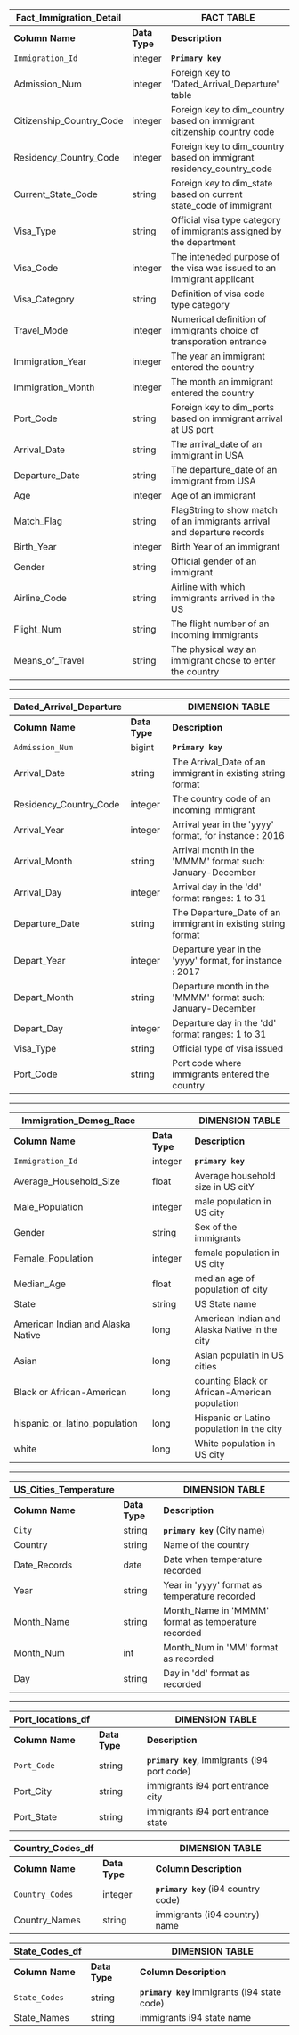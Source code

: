 
| Fact_Immigration_Detail     |                |   FACT TABLE                                                           |
------------------------------|----------------|------------------------------------------------------------------------|
| **Column Name**             | **Data Type**  | **Description**                                                        |
| `Immigration_Id`            | integer        | **`Primary key`**                                                        |
| Admission_Num               | integer        | Foreign key to 'Dated_Arrival_Departure' table                         |
| Citizenship_Country_Code    | integer        | Foreign key to dim_country based on immigrant citizenship country code |
| Residency_Country_Code      | integer        | Foreign key to dim_country based on immigrant residency_country_code   |
| Current_State_Code          | string         | Foreign key to dim_state based on current state_code of immigrant      |
| Visa_Type                   | string         | Official visa type category of immigrants assigned by the department   |
| Visa_Code                   | integer        | The inteneded purpose of the visa was issued to an immigrant applicant |
| Visa_Category               | string         | Definition of visa code type category                                  |
| Travel_Mode                 | integer        | Numerical definition of immigrants choice of transporation entrance    |
| Immigration_Year            | integer        | The year an immigrant entered the country                              |
| Immigration_Month           | integer        | The month an immigrant entered the country                             |
| Port_Code                   | string         | Foreign key to dim_ports based on immigrant arrival at US port         |
| Arrival_Date                | string         | The arrival_date of an immigrant in USA                                |
| Departure_Date              | string         | The departure_date of an immigrant from USA                            |
| Age                         | integer        | Age of an immigrant                                                    |   
| Match_Flag                  | string         | FlagString to show match of an immigrants arrival and departure records|
| Birth_Year                  | integer        | Birth Year of an immigrant                                             |
| Gender                      | string         | Official gender of an immigrant                                        |
| Airline_Code                | string         | Airline with which immigrants arrived in the US                        |
| Flight_Num                  | string         | The flight number of an incoming immigrants                            |
| Means_of_Travel             | string         | The physical way an immigrant chose to enter the country               |

---------------------------------------------------------------------------------------------------------------------------------


| Dated_Arrival_Departure     |                |   DIMENSION TABLE                                                      |
|----------------------------------------------|------------|-----------------------------------------------------------|
| **Column Name**             | **Data Type**  | **Description**                                                        |
| `Admission_Num`             | bigint         | **`Primary key`**                                                      |      
| Arrival_Date                | string         | The Arrival_Date of an immigrant in existing string format             |
| Residency_Country_Code      | integer        | The country code of an incoming                    immigrant           |
| Arrival_Year                | integer        | Arrival year in the 'yyyy' format, for instance : 2016                 |
| Arrival_Month               | string         | Arrival month in the 'MMMM' format such: January-December              |
| Arrival_Day                 | integer        | Arrival day in the 'dd' format ranges: 1 to 31                         |
| Departure_Date              | string         | The Departure_Date of an immigrant in existing string format           |
| Depart_Year                 | integer        | Departure year in the 'yyyy' format, for instance : 2017               |
| Depart_Month                | string         | Departure month in the 'MMMM' format such: January-December            |
| Depart_Day                  | integer        | Departure day in the 'dd' format ranges: 1 to 31                       |
| Visa_Type                   | string         | Official type of visa issued                                           |
| Port_Code                   | string         | Port code where immigrants entered the country                         |



------------------------------------------------------------------------------------------------------------------------------------
 
 | **Immigration_Demog_Race**                  |                |      **DIMENSION TABLE**                                    |
 ----------------------------------------------|----------------|---------------------------------------------------------|
 | **Column Name**                             | **Data Type**  | **Description**                                         |
 | `Immigration_Id`                            | integer        | **`primary key`**                                       |
 | Average_Household_Size                      | float          | Average household size in US citY                       |
 | Male_Population                             | integer        | male population in US city                              |
 | Gender                                      | string         | Sex of the immigrants                                   |
 | Female_Population                           | integer        | female population in US city                            |
 | Median_Age                                  | float          | median age of population of city                        |
 | State                                       | string         | US State name                                           |                     
 | American Indian and Alaska Native           | long           | American Indian and Alaska Native in the city           |
 | Asian                                       | long           | Asian populatin in US cities                            |
 | Black or African-American                   | long           | counting Black or African-American population           |
 | hispanic_or_latino_population               | long           | Hispanic or Latino population in the city               |
 | white                                       | long           | White population  in US city                            |   


-------------------------------------------------------------------------------------------------------------------------------------

| **US_Cities_Temperature** |                    |     DIMENSION TABLE                                 |
|---------------------------|--------------------|-----------------------------------------------------|
| **Column Name**           | **Data Type**      | **Description**                                     |
| `City`                    | string             | **`primary key`** (City name)                       |
| Country                   | string             | Name of the country                                 |
| Date_Records              | date               | Date when temperature recorded                      |
| Year                      | string             | Year in 'yyyy' format as temperature recorded       |
| Month_Name                | string             | Month_Name in 'MMMM' format as temperature recorded |
| Month_Num                 | int                | Month_Num in 'MM' format as recorded                |
| Day                       | string             | Day in 'dd' format as recorded                      |



---------------------------------------------------------------------------------------------------------------------------------------
| **Port_locations_df**     |                |     DIMENSION TABLE                                   |
|---------------------------|----------------|-------------------------------------------------------|
| **Column Name**           | **Data Type**  | **Description**                                       |
| `Port_Code`               | string         | **`primary key`**, immigrants (i94 port code)         |
|  Port_City                | string         | immigrants i94 port entrance city                     |
|  Port_State               | string         | immigrants i94 port entrance state                    |


| **Country_Codes_df**      |                |      DIMENSION TABLE                                  |
|---------------------------|----------------|-------------------------------------------------------|
| **Column Name**           | **Data Type**  | **Column Description**                                |
| `Country_Codes`           | integer        | **`primary key`** (i94 country code)                  |
|  Country_Names            | string         | immigrants  (i94 country) name                        |



| **State_Codes_df**        |                |    DIMENSION TABLE                                    |
|---------------------------|----------------|-------------------------------------------------------|
| **Column Name**           | **Data Type**  | **Column Description**                                |
| `State_Codes`             | string         | **`primary key`** immigrants (i94 state code)         |
| State_Names               | string         | immigrants i94 state name                             |



         






